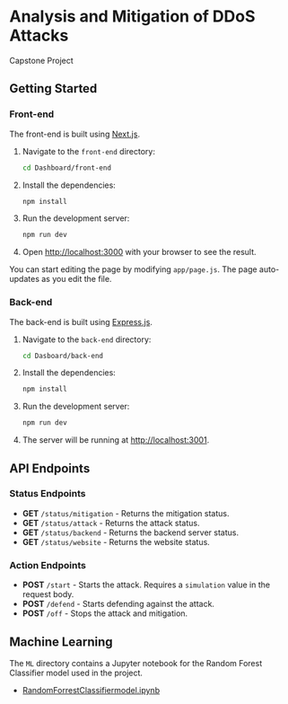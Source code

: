 # Analysis and Mitigation of DDoS Attacks
Capstone Project

## Getting Started

### Front-end

The front-end is built using [Next.js](https://nextjs.org/).

1. Navigate to the `front-end` directory:
    ```sh
    cd Dashboard/front-end
    ```

2. Install the dependencies:
    ```sh
    npm install
    ```

3. Run the development server:
    ```sh
    npm run dev
    ```

4. Open [http://localhost:3000](http://localhost:3000) with your browser to see the result.

You can start editing the page by modifying `app/page.js`. The page auto-updates as you edit the file.

### Back-end

The back-end is built using [Express.js](https://expressjs.com/).

1. Navigate to the `back-end` directory:
    ```sh
    cd Dasboard/back-end
    ```

2. Install the dependencies:
    ```sh
    npm install
    ```

3. Run the development server:
    ```sh
    npm run dev
    ```

4. The server will be running at [http://localhost:3001](http://localhost:3001).

## API Endpoints

### Status Endpoints

- **GET** `/status/mitigation` - Returns the mitigation status.
- **GET** `/status/attack` - Returns the attack status.
- **GET** `/status/backend` - Returns the backend server status.
- **GET** `/status/website` - Returns the website status.

### Action Endpoints

- **POST** `/start` - Starts the attack. Requires a `simulation` value in the request body.
- **POST** `/defend` - Starts defending against the attack.
- **POST** `/off` - Stops the attack and mitigation.

## Machine Learning

The `ML` directory contains a Jupyter notebook for the Random Forest Classifier model used in the project.

- [RandomForrestClassifiermodel.ipynb](ML/RandomForrestClassifiermodel.ipynb)


